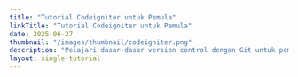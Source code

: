 ```yaml
---
title: "Tutorial Codeigniter untuk Pemula"
linkTitle: "Tutorial Codeigniter untuk Pemula"
date: 2025-06-27
thumbnail: "/images/thumbnail/codeigniter.png"
description: "Pelajari dasar-dasar version control dengan Git untuk pemula."
layout: single-tutorial
---
```

